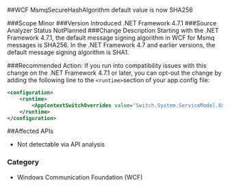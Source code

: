 ##WCF MsmqSecureHashAlgorithm default value is now SHA256

###Scope
Minor
###Version Introduced
.NET Framework 4.7.1
###Source Analyzer Status
NotPlanned
###Change Description
Starting with the .NET Framework 4.7.1, the default message signing algorithm in WCF for Msmq messages is SHA256. In the .NET Framework 4.7 and earlier versions, the default message signing algorithm is SHA1.

###Recommended Action:
If you run into compatibility issues with this change on the .NET Framework 4.7.1 or later, you can opt-out the change by adding the following line to the `<runtime>`section of your app.config file:


```xml
<configuration>
    <runtime>
	    <AppContextSwitchOverrides value="Switch.System.ServiceModel.UseSha1InMsmqEncryptionAlgorithm=true" />
	</runtime> 
</configuration>
```
  
##Affected APIs
* Not detectable via API analysis

### Category
* Windows Communication Foundation (WCF)

<!--
    ### Original Bug
    [395687] (https://devdiv.visualstudio.com/web/wi.aspx?pcguid=011b8bdf-6d56-4f87-be0d-0092136884d9&id=395687)
-->
